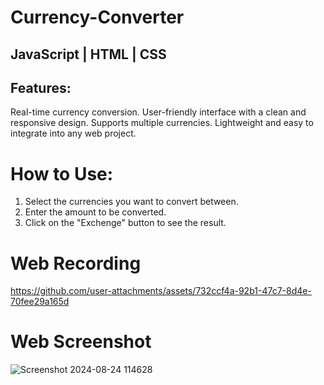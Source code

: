 # Currency-Converter

## JavaScript | HTML | CSS 

## Features:

 Real-time currency conversion.
 User-friendly interface with a clean and responsive design.
 Supports multiple currencies.
 Lightweight and easy to integrate into any web project.

# How to Use:

1. Select the currencies you want to convert between.
3. Enter the amount to be converted.
3. Click on the "Exchenge" button to see the result.

 # Web Recording


https://github.com/user-attachments/assets/732ccf4a-92b1-47c7-8d4e-70fee29a165d



 # Web Screenshot
![Screenshot 2024-08-24 114628](https://github.com/user-attachments/assets/8af2d596-8f92-4d00-94c8-83348d7e0e04)

